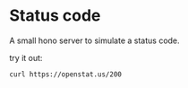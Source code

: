 # Status code

A small hono server to simulate a status code.

try it out:
```bash
curl https://openstat.us/200
```